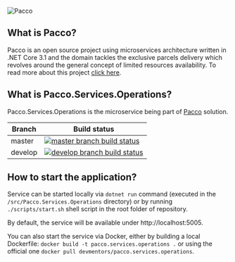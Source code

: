 ![Pacco](https://raw.githubusercontent.com/devmentors/Pacco/master/assets/pacco_logo.png)

**What is Pacco?**
----------------

Pacco is an open source project using microservices architecture written in .NET Core 3.1 and the domain tackles the exclusive parcels delivery which revolves around the general concept of limited resources availability. To read more about this project [click here](https://github.com/devmentors/Pacco).

**What is Pacco.Services.Operations?**
----------------

Pacco.Services.Operations is the microservice being part of [Pacco](https://github.com/devmentors/Pacco) solution.

|Branch             |Build status                                                  
|-------------------|-----------------------------------------------------
|master             |[![master branch build status](https://api.travis-ci.org/devmentors/Pacco.Services.Operations.svg?branch=master)](https://travis-ci.org/devmentors/Pacco.Services.Operations)
|develop            |[![develop branch build status](https://api.travis-ci.org/devmentors/Pacco.Services.Operations.svg?branch=develop)](https://travis-ci.org/devmentors/Pacco.Services.Operations/branches)

**How to start the application?**
----------------

Service can be started locally via `dotnet run` command (executed in the `/src/Pacco.Services.Operations` directory) or by running `./scripts/start.sh` shell script in the root folder of repository.

By default, the service will be available under http://localhost:5005.

You can also start the service via Docker, either by building a local Dockerfile: `docker build -t pacco.services.operations .` or using the official one `docker pull devmentors/pacco.services.operations`.